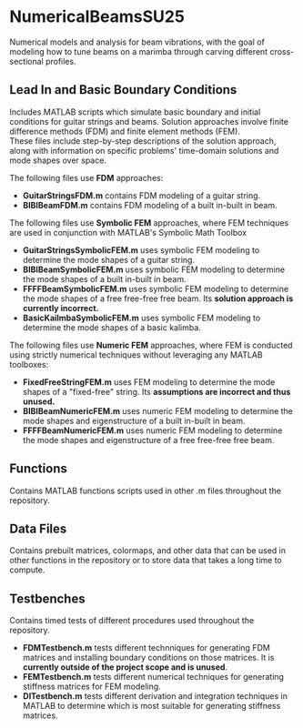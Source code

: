 # NumericalBeamsSU25
Numerical models and analysis for beam vibrations, with the goal of modeling how to tune beams on a marimba through carving different cross-sectional profiles.

## Lead In and Basic Boundary Conditions
Includes MATLAB scripts which simulate basic boundary and initial conditions for guitar strings and beams. Solution approaches involve finite difference methods (FDM) and finite element methods (FEM).  
These files include step-by-step descriptions of the solution approach, along with information on specific problems' time-domain solutions and mode shapes over space.

The following files use **FDM** approaches:
- **GuitarStringsFDM.m** contains FDM modeling of a guitar string.
- **BIBIBeamFDM.m** contains FDM modeling of a built in-built in beam.

The following files use **Symbolic FEM** approaches, where FEM techniques are used in conjunction with MATLAB's Symbolic Math Toolbox
- **GuitarStringsSymbolicFEM.m** uses symbolic FEM modeling to determine the mode shapes of a guitar string.
- **BIBIBeamSymbolicFEM.m** uses symbolic FEM modeling to determine the mode shapes of a built in-built in beam.
- **FFFFBeamSymbolicFEM.m** uses symbolic FEM modeling to determine the mode shapes of a free free-free free beam. Its **solution approach is currently incorrect.**
- **BasicKailmbaSymbolicFEM.m** uses symbolic FEM modeling to determine the mode shapes of a basic kalimba.

The following files use **Numeric FEM** approaches, where FEM is conducted using strictly numerical techniques without leveraging any MATLAB toolboxes:
- **FixedFreeStringFEM.m** uses FEM modeling to determine the mode shapes of a "fixed-free" string. Its **assumptions are incorrect and thus unused.**
- **BIBIBeamNumericFEM.m** uses numeric FEM modeling to determine the mode shapes and eigenstructure of a built in-built in beam.
- **FFFFBeamNumericFEM.m** uses numeric FEM modeling to determine the mode shapes and eigenstructure of a free free-free free beam.
  
## Functions
Contains MATLAB functions scripts used in other .m files throughout the repository.

## Data Files
Contains prebuilt matrices, colormaps, and other data that can be used in other functions in the repository or to store data that takes a long time to compute. 

## Testbenches
Contains timed tests of different procedures used throughout the repository.
- **FDMTestbench.m** tests different technniques for generating FDM matrices and installing boundary conditions on those matrices. It is **currently outside of the project scope and is unused**.
- **FEMTestbench.m** tests different numerical techniques for generating stiffness matrices for FEM modeling.
- **DITestbench.m** tests different derivation and integration techniques in MATLAB to determine which is most suitable for generating stiffness matrices.
